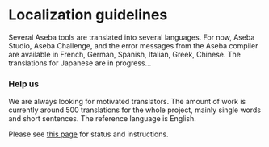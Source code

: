 # Localization guidelines

Several Aseba tools are translated into several languages.
For now, Aseba Studio, Aseba Challenge, and the error messages from the Aseba compiler are available in French, German, Spanish, Italian, Greek, Chinese.
The translations for Japanese are in progress…

### Help us

We are always looking for motivated translators.
The amount of work is currently around 500 translations for the whole project, mainly single words and short sentences.
The reference language is English.

Please see [this page](https://www.thymio.org/asebalocalization) for status and instructions.
